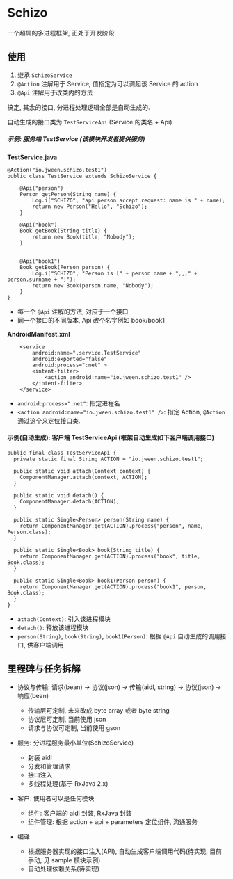 # Schizo

一个超屌的多进程框架, 正处于开发阶段


## 使用



1. 继承 `SchizoService`
2. `@Action` 注解用于 Service, 值指定为可以调起该 Service 的 action
3. `@Api` 注解用于改类内的方法

搞定, 其余的接口, 分进程处理逻辑全部是自动生成的.

自动生成的接口类为 `TestServiceApi` (Service 的类名 + Api)

##### 示例: 服务端 TestService (该模块开发者提供服务)

**TestService.java**

````
@Action("io.jween.schizo.test1")
public class TestService extends SchizoService {

    @Api("person")
    Person getPerson(String name) {
        Log.i("SCHIZO", "api person accept request: name is " + name);
        return new Person("Hello", "Schizo");
    }

    @Api("book")
    Book getBook(String title) {
        return new Book(title, "Nobody");
    }


    @Api("book1")
    Book getBook(Person person) {
        Log.i("SCHIZO", "Person is [" + person.name + ",,," + person.surname + "]");
        return new Book(person.name, "Nobody");
    }
}
````

* 每一个 `@Api` 注解的方法, 对应于一个接口
* 同一个接口的不同版本, Api 改个名字例如 book/book1

**AndroidManifest.xml**

````
    <service
        android:name=".service.TestService"
        android:exported="false"
        android:process=":net" >
        <intent-filter>
            <action android:name="io.jween.schizo.test1" />
        </intent-filter>
    </service>
````

* `android:process=":net"`: 指定进程名
* `<action android:name="io.jween.schizo.test1" />`: 指定 Action, `@Action` 通过这个来定位接口类.

#### 示例(自动生成): 客户端 TestServiceApi (框架自动生成如下客户端调用接口)

````
public final class TestServiceApi {
  private static final String ACTION = "io.jween.schizo.test1";

  public static void attach(Context context) {
    ComponentManager.attach(context, ACTION);
  }

  public static void detach() {
    ComponentManager.detach(ACTION);
  }

  public static Single<Person> person(String name) {
    return ComponentManager.get(ACTION).process("person", name, Person.class);
  }

  public static Single<Book> book(String title) {
    return ComponentManager.get(ACTION).process("book", title, Book.class);
  }

  public static Single<Book> book1(Person person) {
    return ComponentManager.get(ACTION).process("book1", person, Book.class);
  }
}
````

* `attach(Context)`: 引入该进程模块
* `detach()`: 释放该进程模块
* `person(String)`, `book(String)`, `book1(Person)`: 根据 `@Api` 自动生成的调用接口, 供客户端调用

## 里程碑与任务拆解

+ 协议与传输: 请求(bean) -> 协议(json) -> 传输(aidl, string) -> 协议(json) -> 响应(bean)
    + 传输层可定制, 未来改成 byte array 或者 byte string
    + 协议层可定制, 当前使用 json
    + 请求与协议可定制, 当前使用 gson
+ 服务: 分进程服务最小单位(SchizoService)
    + 封装 aidl
    + 分发和管理请求
    + 接口注入
    + 多线程处理(基于 RxJava 2.x)
+ 客户: 使用者可以是任何模块
    + 组件: 客户端的 aidl 封装, RxJava 封装
    + 组件管理: 根据 action + api + parameters 定位组件, 沟通服务

+ 编译
    + 根据服务器实现的接口注入(API), 自动生成客户端调用代码(待实现, 目前手动, 见 sample 模块示例)
    + 自动处理依赖关系(待实现)
